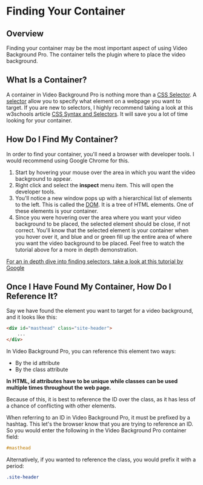 # Finding Your Container

## Overview

Finding your container may be the most important aspect of using Video Background Pro. The container tells the plugin where to place the video background.

## What Is a Container?

A container in Video Background Pro is nothing more than a [CSS Selector](https://www.w3schools.com/cssref/css_selectors.asp). A [selector](https://www.w3schools.com/cssref/css_selectors.asp) allow you to specify what element on a webpage you want to target. If you are new to selectors, I highly recommend taking a look at this w3schools article [CSS Syntax and Selectors](https://www.w3schools.com/css/css_syntax.asp). It will save you a lot of time looking for your container.

## How Do I Find My Container?

In order to find your container, you'll need a browser with developer tools. I would recommend using Google Chrome for this.

1. Start by hovering your mouse over the area in which you want the video background to appear.
2. Right click and select the **inspect** menu item. This will open the developer tools.
3. You'll notice a new window pops up with a hierarchical list of elements to the left. This is called the [DOM](https://www.w3schools.com/js/js_htmldom.asp). It is a tree of HTML elements. One of these elements is your container.
4. Since you were hovering over the area where you want your video background to be placed, the selected element should be close, if not correct. You'll know that the selected element is your container when you hover over it, and blue and or green fill up the entire area of where you want the video background to be placed. Feel free to watch the tutorial above for a more in depth demonstration.

[For an in depth dive into finding selectors, take a look at this tutorial by Google](https://developers.google.com/web/tools/chrome-devtools/dom/)


## Once I Have Found My Container, How Do I Reference It?

Say we have found the element you want to target for a video background, and it looks like this:

```html
<div id="masthead" class="site-header">
    ...
</div>
```

In Video Background Pro, you can reference this element two ways:

* By the id attribute
* By the class attribute

**In HTML, id attributes have to be unique while classes can be used multiple times throughout the web page.**

Because of this, it is best to reference the ID over the class, as it has less of a chance of conflicting with other elements.

When referring to an ID in Video Background Pro, it must be prefixed by a hashtag. This let's the browser know that you are trying to reference an ID. So you would enter the following in the Video Background Pro container field:

```css
#masthead
```

Alternatively, if you wanted to reference the class, you would prefix it with a period:

```css
.site-header
```

